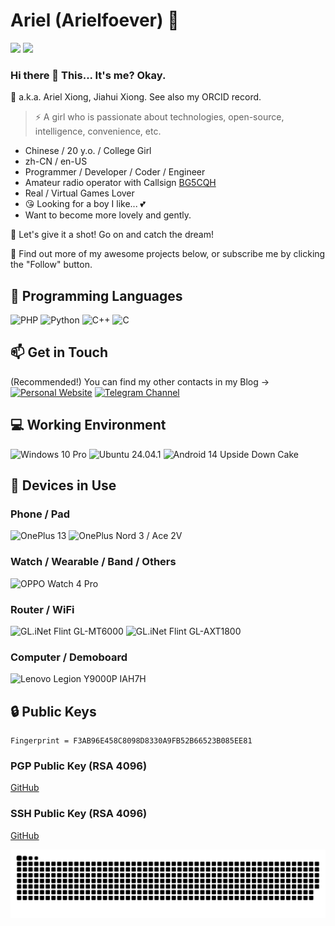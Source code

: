 # Ariel (Arielfoever) 🔭

![](https://github-readme-stats.vercel.app/api?username=Arielfoever&show_icons=true&hide_border=true&icon_color=000&title_color=000&include_all_commits_disable=false&count_private=true)
![](https://github-readme-stats.vercel.app/api/top-langs?username=Arielfoever&hide_border=true&title_color=000&layout=compact)

### Hi there 👋 This... It's me? Okay.

💬 a.k.a. Ariel Xiong, Jiahui Xiong. See also my ORCID record.
> ⚡ A girl who is passionate about technologies, open-source, intelligence, convenience, etc.

- Chinese / 20 y.o. / College Girl
- zh-CN / en-US
- Programmer / Developer / Coder / Engineer
- Amateur radio operator with Callsign [BG5CQH](https://www.qrz.com/db/BG5CQH)
- Real / Virtual Games Lover
- 😘 Looking for a boy I like... 💕
- Want to become more lovely and gently.

💖 Let's give it a shot! Go on and catch the dream!

🤔 Find out more of my awesome projects below, or subscribe me by clicking the "Follow" button.

## 🌱 Programming Languages

![PHP](https://img.shields.io/badge/-PHP-777bb4?style=flat-square&logo=PHP&logoColor=fff)
![Python](https://img.shields.io/badge/-Python-3776ab?style=flat-square&logo=python&logoColor=fff)
![C++](https://img.shields.io/badge/-C%2b%2b-00599c?style=flat-square&logo=C%2b%2b&logoColor=fff)
![C](https://img.shields.io/badge/-C-a8b9cc?style=flat-square&logo=C&logoColor=fff)

## 📫 Get in Touch

(Recommended!) You can find my other contacts in my Blog -> [![Personal Website](https://img.shields.io/badge/-StarRoad%20Blog-ff6550?style=flat-square&logo=bloglovin&logoColor=white&labelColor=ff6550)](https://www.ariels.xyz)
[![Telegram Channel](https://img.shields.io/badge/-Telegram%20Channel-3db6f1?style=flat-square&logo=Telegram&logoColor=white)](https://t.me/arielsxyz)

## 💻 Working Environment

![Windows 10 Pro](https://img.shields.io/badge/Windows%2010%20Pro-00adef?style=flat-square&logo=windows&logoColor=ffffff)
![Ubuntu 24.04.1](https://img.shields.io/badge/Ubuntu%2024.04-dd4814?style=flat-square&logo=ubuntu&logoColor=ffffff)
![Android 14 Upside Down Cake](https://img.shields.io/badge/Android%2014%20Upside%20Down%20Cake-3ddc84?style=flat-square&logo=android&logoColor=ffffff)

## 📱 Devices in Use

### Phone / Pad

![OnePlus 13](https://img.shields.io/badge/OnePlus%2013-f5010c?style=flat-square&logo=oneplus&logoColor=ffffff)
![OnePlus Nord 3 / Ace 2V](https://img.shields.io/badge/OnePlus%20Nord%203%20%2f%20Ace%202V-f5010c?style=flat-square&logo=oneplus&logoColor=ffffff)

### Watch / Wearable / Band / Others

![OPPO Watch 4 Pro](https://img.shields.io/badge/OPPO%20Watch%204%20Pro-0f743d?style=flat-square)

### Router / WiFi

![GL.iNet Flint GL-MT6000](https://img.shields.io/badge/GL.iNet%20Flint%20GL_MT6000-00DBB8?style=flat-square)
![GL.iNet Flint GL-AXT1800](https://img.shields.io/badge/GL.iNet%20Flint%20GL_AXT1800-00DBB8?style=flat-square)

### Computer / Demoboard

![Lenovo Legion Y9000P IAH7H](https://img.shields.io/badge/Lenovo%20Legion%20Y9000P%20IAH7H%20%2f%205%20Pro%2016IAH7H%20(82RF%20%2f%20i7%20%2f%203070%20Ti)-e2231a?style=flat-square&logo=lenovo&logoColor=ffffff)

## 🔒 Public Keys

```
Fingerprint = F3AB96E458C8098D8330A9FB52B66523B085EE81
```

### PGP Public Key (RSA 4096)

[GitHub](https://github.com/Arielfoever.gpg)

### SSH Public Key (RSA 4096)

[GitHub](https://github.com/Arielfoever.keys)

<picture>
  <source media="(prefers-color-scheme: dark)" srcset="https://raw.githubusercontent.com/ArielHeleneto/ArielHeleneto/output/github-contribution-grid-snake-dark.svg">
  <source media="(prefers-color-scheme: light)" srcset="https://raw.githubusercontent.com/ArielHeleneto/ArielHeleneto/output/github-contribution-grid-snake.svg">
  <img alt="github contribution grid snake animation" src="https://raw.githubusercontent.com/ArielHeleneto/ArielHeleneto/output/github-contribution-grid-snake.svg">
</picture>
